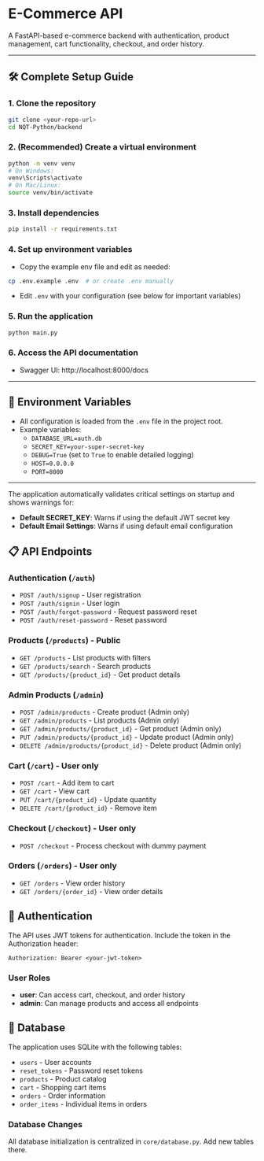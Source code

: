 # E-Commerce API

A FastAPI-based e-commerce backend with authentication, product management, cart functionality, checkout, and order history.

---

## 🛠️ Complete Setup Guide

### 1. Clone the repository
```bash
git clone <your-repo-url>
cd NQT-Python/backend
```

### 2. (Recommended) Create a virtual environment
```bash
python -m venv venv
# On Windows:
venv\Scripts\activate
# On Mac/Linux:
source venv/bin/activate
```

### 3. Install dependencies
```bash
pip install -r requirements.txt
```

### 4. Set up environment variables
- Copy the example env file and edit as needed:
```bash
cp .env.example .env  # or create .env manually
```
- Edit `.env` with your configuration (see below for important variables)

### 5. Run the application
```bash
python main.py
```

### 6. Access the API documentation
- Swagger UI: http://localhost:8000/docs

---

## 📝 Environment Variables
- All configuration is loaded from the `.env` file in the project root.
- Example variables:
  - `DATABASE_URL=auth.db`
  - `SECRET_KEY=your-super-secret-key`
  - `DEBUG=True` (set to `True` to enable detailed logging)
  - `HOST=0.0.0.0`
  - `PORT=8000`

---


The application automatically validates critical settings on startup and shows warnings for:

- **Default SECRET_KEY**: Warns if using the default JWT secret key
- **Default Email Settings**: Warns if using default email configuration

## 📋 API Endpoints

### Authentication (`/auth`)
- `POST /auth/signup` - User registration
- `POST /auth/signin` - User login
- `POST /auth/forgot-password` - Request password reset
- `POST /auth/reset-password` - Reset password

### Products (`/products`) - Public
- `GET /products` - List products with filters
- `GET /products/search` - Search products
- `GET /products/{product_id}` - Get product details

### Admin Products (`/admin`)
- `POST /admin/products` - Create product (Admin only)
- `GET /admin/products` - List products (Admin only)
- `GET /admin/products/{product_id}` - Get product (Admin only)
- `PUT /admin/products/{product_id}` - Update product (Admin only)
- `DELETE /admin/products/{product_id}` - Delete product (Admin only)

### Cart (`/cart`) - User only
- `POST /cart` - Add item to cart
- `GET /cart` - View cart
- `PUT /cart/{product_id}` - Update quantity
- `DELETE /cart/{product_id}` - Remove item

### Checkout (`/checkout`) - User only
- `POST /checkout` - Process checkout with dummy payment

### Orders (`/orders`) - User only
- `GET /orders` - View order history
- `GET /orders/{order_id}` - View order details

## 🔐 Authentication

The API uses JWT tokens for authentication. Include the token in the Authorization header:

```
Authorization: Bearer <your-jwt-token>
```

### User Roles
- **user**: Can access cart, checkout, and order history
- **admin**: Can manage products and access all endpoints

## 💾 Database

The application uses SQLite with the following tables:
- `users` - User accounts
- `reset_tokens` - Password reset tokens
- `products` - Product catalog
- `cart` - Shopping cart items
- `orders` - Order information
- `order_items` - Individual items in orders


### Database Changes

All database initialization is centralized in `core/database.py`. Add new tables there.
